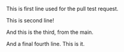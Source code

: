 This is first line used for the pull test request.

This is second line!

And this is the third, from the main.

And a final fourth line. This is it.
